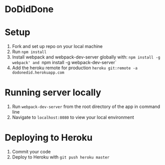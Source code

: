 # DoDidDone

# Setup

1. Fork and set up repo on your local machine
1. Run `npm install`
1. Install webpack and webpack-dev-server globally with: `npm install -g webpack' and `npm install -g webpack-dev-server`
1. Add the heroku remote for production `heroku git:remote -a dodonedid.herokuapp.com`

# Running server locally

1. Run `webpack-dev-server` from the root directory of the app in command line
1. Navigate to `localhost:8080` to view your local environment

# Deploying to Heroku

1. Commit your code
1. Deploy to Heroku with `git push heroku master`
